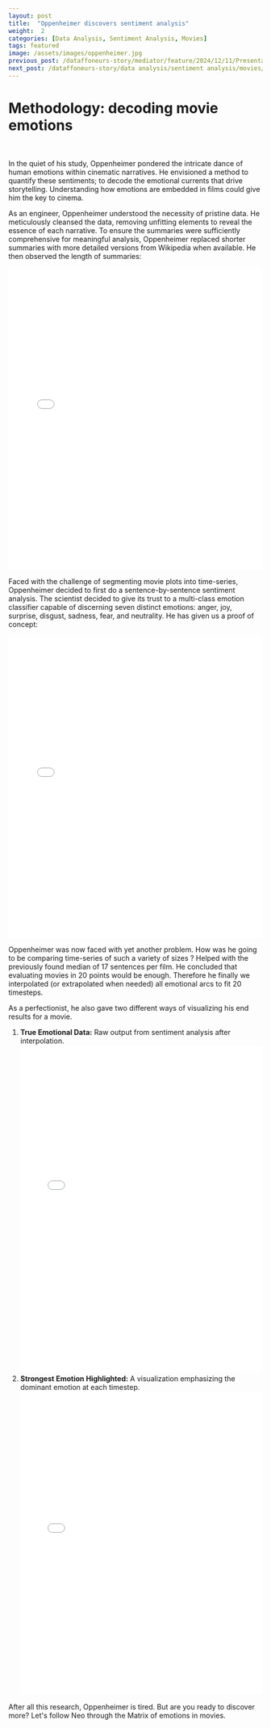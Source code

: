 ```yaml
---
layout: post
title:  "Oppenheimer discovers sentiment analysis"
weight:  2
categories: [Data Analysis, Sentiment Analysis, Movies]
tags: featured
image: /assets/images/oppenheimer.jpg
previous_post: /dataffoneurs-story/mediator/feature/2024/12/11/Presentation-of-the-dataset.html
next_post: /dataffoneurs-story/data analysis/sentiment analysis/movies/2024/12/11/general-emotion.html
---
```





# Methodology: decoding movie emotions
<br>

In the quiet of his study, Oppenheimer pondered the intricate dance of human emotions within cinematic narratives. He envisioned a method to quantify these sentiments; to decode the emotional currents that drive storytelling. Understanding how emotions are embedded in films could give him the key to cinema.


As an engineer, Oppenheimer understood the necessity of pristine data. He meticulously cleansed the data, removing unfitting elements to reveal the essence of each narrative. To ensure the summaries were sufficiently comprehensive for meaningful analysis, Oppenheimer replaced shorter summaries with more detailed versions from Wikipedia when available. He then observed the length of summaries:

<iframe src="{{ site.baseurl }}/assets/plot/how_to_get_emotions/summary_length_distribution.html" width="100%" height="600" frameborder="0"></iframe>


Faced with the challenge of segmenting movie plots into time-series, Oppenheimer decided to first do a sentence-by-sentence sentiment analysis. The scientist decided to give its trust to a multi-class emotion classifier capable of discerning seven distinct emotions: anger, joy, surprise, disgust, sadness, fear, and neutrality. He has given us a proof of concept: 

<iframe src="{{ site.baseurl }}/assets/plot/how_to_get_emotions/sentences_with_dominant_emotions_highlighted.html" width="100%" height="600" frameborder="0"></iframe>

<br />

Oppenheimer was now faced with yet another problem. How was he going to be comparing time-series of such a variety of sizes ? Helped with the previously found median of 17 sentences per film. He concluded that evaluating movies in 20 points would be enough. Therefore he finally we interpolated (or extrapolated when needed) all emotional arcs to fit 20 timesteps.

As a perfectionist, he also gave two different ways of visualizing his end results for a movie.

1. **True Emotional Data:** Raw output from sentiment analysis after interpolation.
    <iframe src="{{ site.baseurl }}/assets/plot/how_to_get_emotions/emotional_arc_of_the_movie.html" width="100%" height="650" frameborder="0"></iframe>
2. **Strongest Emotion Highlighted:** A visualization emphasizing the dominant emotion at each timestep.
    <iframe src="{{ site.baseurl }}/assets/plot/how_to_get_emotions/strongest_emotion_highlighted_across_timesteps.html" width="100%" height="600" frameborder="0"></iframe>

After all this research, Oppenheimer is tired. But are you ready to discover more? Let's follow Neo through the Matrix of emotions in movies.